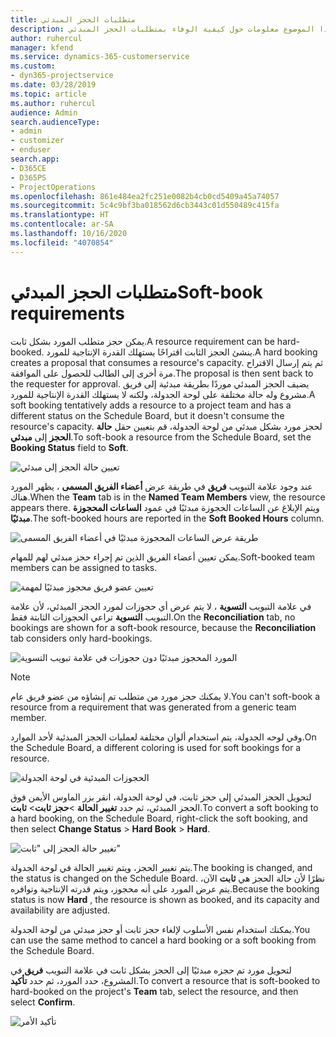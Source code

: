 ```yaml
---
title: متطلبات الحجز المبدئي
description: يوفر هذا الموضوع معلومات حول كيفية الوفاء بمتطلبات الحجز المبدئي.
author: ruhercul
manager: kfend
ms.service: dynamics-365-customerservice
ms.custom:
- dyn365-projectservice
ms.date: 03/28/2019
ms.topic: article
ms.author: ruhercul
audience: Admin
search.audienceType:
- admin
- customizer
- enduser
search.app:
- D365CE
- D365PS
- ProjectOperations
ms.openlocfilehash: 861e484ea2fc251e0082b4cb0cd5409a45a74057
ms.sourcegitcommit: 5c4c9bf3ba018562d6cb3443c01d550489c415fa
ms.translationtype: HT
ms.contentlocale: ar-SA
ms.lasthandoff: 10/16/2020
ms.locfileid: "4070854"
---
```

# <a name="soft-book-requirements"></a><span data-ttu-id="24fdc-103">متطلبات الحجز المبدئي</span><span class="sxs-lookup"><span data-stu-id="24fdc-103">Soft-book requirements</span></span>

<span data-ttu-id="24fdc-104">يمكن حجز متطلب المورد بشكل ثابت.</span><span class="sxs-lookup"><span data-stu-id="24fdc-104">A resource requirement can be hard-booked.</span></span> <span data-ttu-id="24fdc-105">ينشئ الحجز الثابت اقتراحًا يستهلك القدرة الإنتاجية للمورد.</span><span class="sxs-lookup"><span data-stu-id="24fdc-105">A hard booking creates a proposal that consumes a resource's capacity.</span></span> <span data-ttu-id="24fdc-106">ثم يتم إرسال الاقتراح مرة أخرى إلى الطالب للحصول على الموافقة.</span><span class="sxs-lookup"><span data-stu-id="24fdc-106">The proposal is then sent back to the requester for approval.</span></span> <span data-ttu-id="24fdc-107">يضيف الحجز المبدئي موردًا بطريقة مبدئية إلى فريق مشروع وله حالة مختلفة على لوحة الجدولة، ولكنه لا يستهلك القدرة الإنتاجية للمورد.</span><span class="sxs-lookup"><span data-stu-id="24fdc-107">A soft booking tentatively adds a resource to a project team and has a different status on the Schedule Board, but it doesn't consume the resource's capacity.</span></span> <span data-ttu-id="24fdc-108">لحجز مورد بشكل مبدئي من لوحة الجدولة، قم بتعيين حقل **حالة الحجز** إلى **مبدئي**.</span><span class="sxs-lookup"><span data-stu-id="24fdc-108">To soft-book a resource from the Schedule Board, set the **Booking Status** field to **Soft**.</span></span>

![تعيين حالة الحجز إلى مبدئي](media/Resource-Management-image77.png)

<span data-ttu-id="24fdc-110">عند وجود علامة التبويب **فريق** في طريقة عرض **أعضاء الفريق المسمى** ، يظهر المورد هناك.</span><span class="sxs-lookup"><span data-stu-id="24fdc-110">When the **Team** tab is in the **Named Team Members** view, the resource appears there.</span></span> <span data-ttu-id="24fdc-111">ويتم الإبلاغ عن الساعات الحجوزة مبدئيًا في عمود **الساعات المحجوزة مبدئيًا**.</span><span class="sxs-lookup"><span data-stu-id="24fdc-111">The soft-booked hours are reported in the **Soft Booked Hours** column.</span></span>

![طريقة عرض الساعات المحجوزة مبدئيًا في أعضاء الفريق المسمى](media/Resource-Management-image78.png)

<span data-ttu-id="24fdc-113">يمكن تعيين أعضاء الفريق الذين تم إجراء حجز مبدئي لهم للمهام.</span><span class="sxs-lookup"><span data-stu-id="24fdc-113">Soft-booked team members can be assigned to tasks.</span></span>

![تعيين عضو فريق محجوز مبدئيًا لمهمة](media/Resource-Management-image79.png)

<span data-ttu-id="24fdc-115">في علامة التبويب **التسوية** ، لا يتم عرض أي حجوزات لمورد الحجز المبدئي، لأن علامة التبويب **التسوية** تراعي الحجوزات الثابتة فقط.</span><span class="sxs-lookup"><span data-stu-id="24fdc-115">On the **Reconciliation** tab, no bookings are shown for a soft-book resource, because the **Reconciliation** tab considers only hard-bookings.</span></span>

![المورد المحجوز مبدئيًا دون حجوزات في علامة تبويب التسوية](media/Resource-Management-image80.png)

> [!NOTE]
> <span data-ttu-id="24fdc-117">لا يمكنك حجز مورد من متطلب تم إنشاؤه من عضو فريق عام.</span><span class="sxs-lookup"><span data-stu-id="24fdc-117">You can't soft-book a resource from a requirement that was generated from a generic team member.</span></span>

<span data-ttu-id="24fdc-118">وفي لوحه الجدولة، يتم استخدام ألوان مختلفة لعمليات الحجز المبدئية لأحد الموارد.</span><span class="sxs-lookup"><span data-stu-id="24fdc-118">On the Schedule Board, a different coloring is used for soft bookings for a resource.</span></span>

![الحجوزات المبدئية في لوحة الجدولة](media/Resource-Management-image81.png)

<span data-ttu-id="24fdc-120">لتحويل الحجز المبدئي إلى حجز ثابت، في لوحة الجدولة، انقر بزر الماوس الأيمن فوق الحجز المبدئي، ثم حدد **تغيير الحالة** \>**حجز ثابت**\> **ثابت**.</span><span class="sxs-lookup"><span data-stu-id="24fdc-120">To convert a soft booking to a hard booking, on the Schedule Board, right-click the soft booking, and then select **Change Status** \> **Hard Book** \> **Hard**.</span></span>

![تغيير حالة الحجز إلى "ثابت"](media/Resource-Management-image82.png)

<span data-ttu-id="24fdc-122">يتم تغيير الحجز، ويتم تغيير الحالة في لوحة الجدولة.</span><span class="sxs-lookup"><span data-stu-id="24fdc-122">The booking is changed, and the status is changed on the Schedule Board.</span></span> <span data-ttu-id="24fdc-123">نظرًا لأن حالة الحجز هي **ثابت** الآن، يتم عرض المورد على أنه محجوز، ويتم قدرته الإنتاجية وتوافره.</span><span class="sxs-lookup"><span data-stu-id="24fdc-123">Because the booking status is now **Hard** , the resource is shown as booked, and its capacity and availability are adjusted.</span></span>

<span data-ttu-id="24fdc-124">يمكنك استخدام نفس الأسلوب لإلغاء حجز ثابت أو حجز مبدئي من لوحة الجدولة.</span><span class="sxs-lookup"><span data-stu-id="24fdc-124">You can use the same method to cancel a hard booking or a soft booking from the Schedule Board.</span></span>

<span data-ttu-id="24fdc-125">لتحويل مورد تم حجزه مبدئيًا إلى الحجز بشكل ثابت في علامة التبويب **فريق** في المشروع، حدد المورد، ثم حدد **تأكيد**.</span><span class="sxs-lookup"><span data-stu-id="24fdc-125">To convert a resource that is soft-booked to hard-booked on the project's **Team** tab, select the resource, and then select **Confirm**.</span></span>

![تأكيد الأمر](media/Resource-Management-image83.png)
